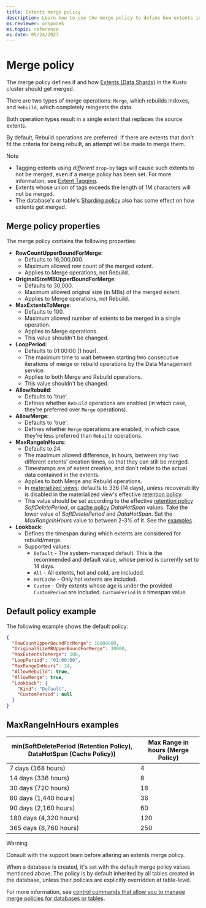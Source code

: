 ```yaml
---
title: Extents merge policy
description: Learn how to use the merge policy to define how extents in a cluster are merged.
ms.reviewer: orspodek
ms.topic: reference
ms.date: 05/24/2023
---
```

# Merge policy

The merge policy defines if and how [Extents (Data Shards)](../management/extents-overview.md) in the Kusto cluster should get merged.

There are two types of merge operations: `Merge`, which rebuilds indexes, and `Rebuild`, which completely reingests the data.

Both operation types result in a single extent that replaces the source extents.

By default, Rebuild operations are preferred. If there are extents that don't fit the criteria for being rebuilt, an attempt will be made to merge them.  

> [!NOTE]
>
> * Tagging extents using *different* `drop-by` tags will cause such extents to not be merged, even if a merge policy has been set. For more information, see [Extent Tagging](../management/extents-overview.md#extent-tagging).
> * Extents whose union of tags exceeds the length of 1M characters will not be merged.
> * The database's or table's [Sharding policy](./shardingpolicy.md) also has some effect on how extents get merged.

## Merge policy properties

The merge policy contains the following properties:

* **RowCountUpperBoundForMerge**:
  * Defaults to 16,000,000.
  * Maximum allowed row count of the merged extent.
  * Applies to Merge operations, not Rebuild.  
* **OriginalSizeMBUpperBoundForMerge**:
  * Defaults to 30,000.
  * Maximum allowed original size (in MBs) of the merged extent.
  * Applies to Merge operations, not Rebuild.  
* **MaxExtentsToMerge**:
  * Defaults to 100.
  * Maximum allowed number of extents to be merged in a single operation.
  * Applies to Merge operations.
  * This value shouldn't be changed.
* **LoopPeriod**:
  * Defaults to 01:00:00 (1 hour).
  * The maximum time to wait between starting two consecutive iterations of merge or rebuild operations by the Data Management service.
  * Applies to both Merge and Rebuild operations.
  * This value shouldn't be changed.
* **AllowRebuild**:
  * Defaults to 'true'.
  * Defines whether `Rebuild` operations are enabled (in which case, they're preferred over `Merge` operations).
* **AllowMerge**:
  * Defaults to 'true'.
  * Defines whether `Merge` operations are enabled, in which case, they're less preferred than `Rebuild` operations.
* **MaxRangeInHours**:
  * Defaults to 24.
  * The maximum allowed difference, in hours, between any two different extents' creation times, so that they can still be merged.
  * Timestamps are of extent creation, and don't relate to the actual data contained in the extents.
  * Applies to both Merge and Rebuild operations.
  * In [materialized views](materialized-views/materialized-view-overview.md): defaults to 336 (14 days), *unless* recoverability is disabled in the materialized view's effective [retention policy](retentionpolicy.md).
  * This value should be set according to the effective [retention policy](./retentionpolicy.md) *SoftDeletePeriod*, or [cache policy](./cachepolicy.md) *DataHotSpan* values. Take the lower value of *SoftDeletePeriod* and *DataHotSpan*. Set the *MaxRangeInHours* value to between 2-3% of it. See the [examples](#maxrangeinhours-examples) .
* **Lookback**:
  * Defines the timespan during which extents are considered for rebuild/merge.
  * Supported values:
    * `Default` - The system-managed default. This is the recommended and default value, whose period is currently set to 14 days.
    * `All` - All extents, hot and cold, are included.
    * `HotCache` - Only hot extents are included.
    * `Custom` - Only extents whose age is under the provided `CustomPeriod` are included. `CustomPeriod` is a timespan value.

## Default policy example

The following example shows the default policy:

```json
{
  "RowCountUpperBoundForMerge": 16000000,
  "OriginalSizeMBUpperBoundForMerge": 30000,
  "MaxExtentsToMerge": 100,
  "LoopPeriod": "01:00:00",
  "MaxRangeInHours": 24,
  "AllowRebuild": true,
  "AllowMerge": true,
  "Lookback": {
    "Kind": "Default",
    "CustomPeriod": null
  }
}
```

## MaxRangeInHours examples

|min(SoftDeletePeriod (Retention Policy), DataHotSpan (Cache Policy))|Max Range in hours (Merge Policy)|
|--------------------------------------------------------------------|---------------------------------|
|7 days (168 hours)                                                  | 4                               |
|14 days (336 hours)                                                 | 8                               |
|30 days (720 hours)                                                 | 18                              |
|60 days (1,440 hours)                                               | 36                              |
|90 days (2,160 hours)                                               | 60                              |
|180 days (4,320 hours)                                              | 120                             |
|365 days (8,760 hours)                                              | 250                             |

> [!WARNING]
> Consult with the support team before altering an extents merge policy.

When a database is created, it's set with the default merge policy values mentioned above. The policy is by default inherited by all tables created in the database, unless their policies are explicitly overridden at table-level.

For more information, see [control commands that allow you to manage merge policies for databases or tables](./show-table-merge-policy-command.md).
